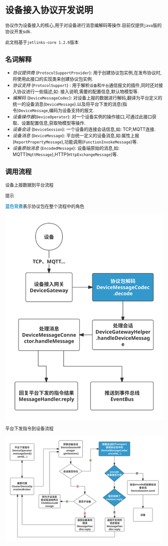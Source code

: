 # 设备接入协议开发说明

协议作为设备接入的核心,用于对设备进行消息编解码等操作.目前仅提供`java`版的协议开发sdk.

此文档基于`jetlinks-core 1.2.0`版本

## 名词解释

+ *协议提供商* (`ProtocolSupportProvider`): 用于创建协议包实例,在发布协议时,将使用此接口的实现类来创建协议包实例.
+ *协议支持* (`ProtocolSupport`) : 用于解析`设备`和`平台`通信报文的插件,同时还对接入协议进行一些描述,如: 接入说明,需要的配置信息,默认物模型等.
+ *编解码* (`DeviceMessageCodec`): 对设备上报的数据进行解码,翻译为平台定义的统一的设备消息(`DeviceMessage`).以及将平台下发的消息(指令)`DeviceMessage`,编码为设备支持的报文.
+ *设备操作器*(`DeviceOperator`): 对一个设备实例的操作接口,可通过此接口获取、设置配置信息,获取物模型等操作.
+ *设备会话* (`DeviceSession`): 一个设备的连接会话信息,如: TCP,MQTT连接.
+ *设备消息* (`DeviceMessage`): 平台统一定义的设备消息,如:属性上报(`ReportPropertyMessage`),功能调用(`FunctionInvokeMessage`)等.
+ *设备原始消息* (`EncodedMessage`): 设备端原始的消息,如: MQTT(`MqttMessage`),HTTP(`HttpExchangeMessage`)等.
  

## 调用流程


设备上报数据到平台流程
<div class='explanation info'>
  <p class='explanation-title-warp'> 
    <span class='iconfont icon-tishi explanation-icon'></span>
    <span class='explanation-title font-weight'>提示</span>
  </p>

<b style='color:#3399cc'>蓝色背景</b>表示协议包在整个流程中的角色

</div>




![设备上报数据流程](./img/decode-flow.svg)


平台下发指令到设备流程

![设备下发数据流程](./img/encode-flow.svg)

